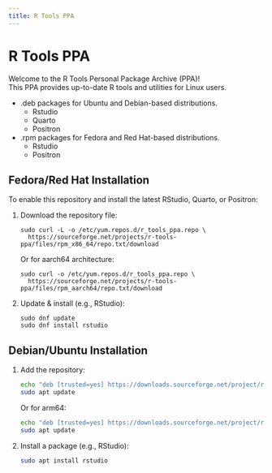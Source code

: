 ```yaml
---
title: R Tools PPA
---
```


# R Tools PPA

Welcome to the R Tools Personal Package Archive (PPA)!  
This PPA provides up-to-date R tools and utilities for Linux users.

- .deb packages for Ubuntu and Debian-based distributions.
  - Rstudio
  - Quarto
  - Positron
- .rpm packages for Fedora and Red Hat-based distributions.
  - Rstudio
  - Positron

## Fedora/Red Hat Installation

To enable this repository and install the latest RStudio, Quarto, or Positron:

1. Download the repository file:
    ```{bash, eval = FALSE}
    sudo curl -L -o /etc/yum.repos.d/r_tools_ppa.repo \
      https://sourceforge.net/projects/r-tools-ppa/files/rpm_x86_64/repo.txt/download
    ```

    Or for aarch64 architecture:
    ```{bash, eval = FALSE}
    sudo curl -o /etc/yum.repos.d/r_tools_ppa.repo \
      https://sourceforge.net/projects/r-tools-ppa/files/rpm_aarch64/repo.txt/download
    ```

2. Update & install (e.g., RStudio):
    ```{bash, eval = FALSE}
    sudo dnf update
    sudo dnf install rstudio
    ```

## Debian/Ubuntu Installation

1. Add the repository:
   ```sh
   echo "deb [trusted=yes] https://downloads.sourceforge.net/project/r-tools-ppa/deb_amd64 stable main" | sudo tee /etc/apt/sources.list.d/r_tools_ppa.list
   sudo apt update
   ```

   Or for arm64:
   ```sh
   echo "deb [trusted=yes] https://downloads.sourceforge.net/project/r-tools-ppa/deb_arm64 stable main" | sudo tee /etc/apt/sources.list.d/r_tools_ppa.list
   sudo apt update
   ```

2. Install a package (e.g., RStudio):
   ```sh
   sudo apt install rstudio
   ```
